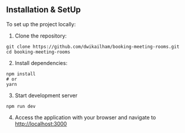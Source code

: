 ## Installation & SetUp
To set up the project locally:
1. Clone the repository:
```shell
git clone https://github.com/dwikailham/booking-meeting-rooms.git
cd booking-meeting-rooms
```

2. Install dependencies:
```shell
npm install
# or
yarn
```

3. Start development server
```shell
npm run dev
```

4. Access the application with your browser and navigate to [http://localhost:3000](http://localhost:3000)